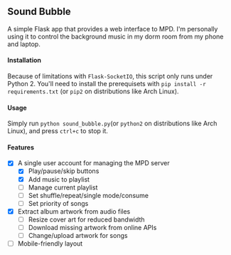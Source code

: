 ## Sound Bubble
A simple Flask app that provides a web interface to MPD. I'm personally using it to control the background music in my dorm room from my phone and laptop.

#### Installation
Because of limitations with `Flask-SocketIO`, this script only runs under Python 2. You'll need to install the prerequisets with `pip install -r requirements.txt`  (or `pip2` on distributions like Arch Linux).

#### Usage
Simply run `python sound_bubble.py`(or `python2` on distributions like Arch Linux), and press `ctrl+c` to stop it.

#### Features
- [x] A single user account for managing the MPD server
  - [x] Play/pause/skip buttons
  - [x] Add music to playlist
  - [ ] Manage current playlist
  - [ ] Set shuffle/repeat/single mode/consume
  - [ ] Set priority of songs
- [x] Extract album artwork from audio files
  - [ ] Resize cover art for reduced bandwidth
  - [ ] Download missing artwork from online APIs
  - [ ] Change/upload artwork for songs
- [ ] Mobile-friendly layout
